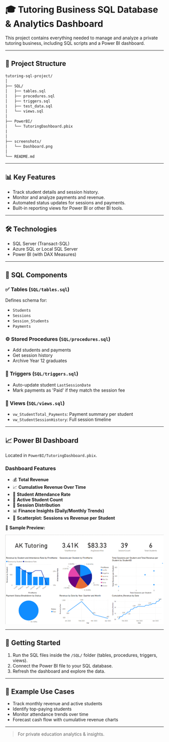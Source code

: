 # 🎓 Tutoring Business SQL Database & Analytics Dashboard

This project contains everything needed to manage and analyze a private tutoring business, including SQL scripts and a Power BI dashboard.

---

## 📁 Project Structure

```
tutoring-sql-project/
│
├── SQL/
│   ├── tables.sql
│   ├── procedures.sql
│   ├── triggers.sql
|   ├── test_data.sql
│   └── views.sql
│
├── PowerBI/
│   └── TutoringDashboard.pbix
|   
│
├── screenshots/
│   └── Dashboard.png
│
└── README.md
```

---

## 📊 Key Features

- Track student details and session history.
- Monitor and analyze payments and revenue.
- Automated status updates for sessions and payments.
- Built-in reporting views for Power BI or other BI tools.

---

## 🛠️ Technologies

- SQL Server (Transact-SQL)
- Azure SQL or Local SQL Server
- Power BI (with DAX Measures)

---

## 🧩 SQL Components

### ✅ Tables (`SQL/tables.sql`)
Defines schema for:
- `Students`
- `Sessions`
- `Session_Students`
- `Payments`

### ⚙️ Stored Procedures (`SQL/procedures.sql`)
- Add students and payments
- Get session history
- Archive Year 12 graduates

### 🔁 Triggers (`SQL/triggers.sql`)
- Auto-update student `LastSessionDate`
- Mark payments as 'Paid' if they match the session fee

### 📄 Views (`SQL/views.sql`)
- `vw_StudentTotal_Payments`: Payment summary per student
- `vw_StudentSessionHistory`: Full session timeline

---

## 📈 Power BI Dashboard

Located in `PowerBI/TutoringDashboard.pbix`.

### Dashboard Features

- 💰 **Total Revenue**
- 📈 **Cumulative Revenue Over Time**
- 🎯 **Student Attendance Rate**
- 👤 **Active Student Count**
- 📍 **Session Distribution**
- 📊 **Finance Insights (Daily/Monthly Trends)**
- 📌 **Scatterplot: Sessions vs Revenue per Student**

📸 **Sample Preview:**

![Dashboard Screenshot](./screenshots/dashboard.png)

---

## 🚀 Getting Started

1. Run the SQL files inside the `/SQL/` folder (tables, procedures, triggers, views).
3. Connect the Power BI file to your SQL database.
4. Refresh the dashboard and explore the data.

---

## 📌 Example Use Cases

- Track monthly revenue and active students
- Identify top-paying students
- Monitor attendance trends over time
- Forecast cash flow with cumulative revenue charts

---
> For private education analytics & insights.
